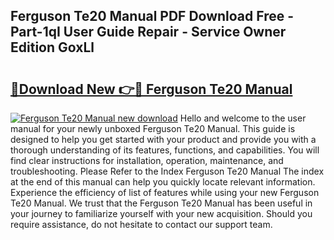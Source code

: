## Ferguson Te20 Manual PDF Download Free - Part-1qI User Guide Repair - Service Owner Edition GoxLl

# <h2><a href="http://cf25695.oget.top/?id=Ferguson+Te20+Manual">🔗Download New 👉🔴 Ferguson Te20 Manual</a></h2>

[![Ferguson Te20 Manual new download](https://i.imgur.com/5g1atiW.png)](http://cf25695.oget.top/?id=Ferguson+Te20+Manual)
Hello and welcome to the user manual for your newly unboxed Ferguson Te20 Manual. This guide is designed to help you get started with your product and provide you with a thorough understanding of its features, functions, and capabilities. You will find clear instructions for installation, operation, maintenance, and troubleshooting. Please Refer to the Index Ferguson Te20 Manual The index at the end of this manual can help you quickly locate relevant information. Experience the efficiency of list of features while using your new Ferguson Te20 Manual. We trust that the Ferguson Te20 Manual has been useful in your journey to familiarize yourself with your new acquisition. Should you require assistance, do not hesitate to contact our support team.
